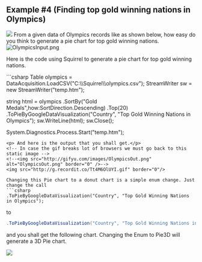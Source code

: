 Example #4 (Finding top gold winning nations in Olympics)
---------------
<img src="http://www.mytchett.surrey.sch.uk/assets/images/olympics/Olympic%20Medals.jpg" />
From a given data of Olympics records like as shown below, how easy do you think to generate 
a pie chart for top gold winning nations. 
<img src="http://gifyu.com/images/OlympicsInput.png" alt="OlympicsInput.png" border="0" />

<p>Here is the code using Squirrel to generate a pie chart for top gold winning nations.</p>
```csharp 
Table olympics = DataAcquisition.LoadCSV("C:\\Squirrel\\olympics.csv");
StreamWriter sw = new StreamWriter("temp.htm");

string html = olympics
             .SortBy("Gold Medals",how:SortDirection.Descending)
             .Top(20)
             .ToPieByGoogleDataVisualization("Country", "Top Gold Winning Nations in Olympics");
sw.WriteLine(html);
sw.Close();

System.Diagnostics.Process.Start("temp.htm");
```
<p> And here is the output that you shall get.</p>
<!-- In case the gif breaks lot of browsers we must go back to this static image -->
<!--<img src="http://gifyu.com/images/OlympicsOut.png" alt="OlympicsOut.png" border="0" />-->
<img src="http://g.recordit.co/Tt4M6OlUYI.gif" border="0"/>

Changing this Pie chart to a donut chart is a simple enum change. Just change the call 
```csharp
.ToPieByGoogleDataVisualization("Country", "Top Gold Winning Nations in Olympics");
```
to 
```csharp
.ToPieByGoogleDataVisualization("Country", "Top Gold Winning Nations in Olympics",GoogleDataVisualizationcs.PieChartType.Donut);
```

and you shall get the following chart. Changing the Enum to Pie3D will generate a 3D Pie chart.
<!--<img src="http://gifyu.com/images/OlympicGoldDonut.png" alt="OlympicGoldDonut.png" border="0" />-->
<img src="http://g.recordit.co/LcWTLxy6zM.gif" border="0"/>

